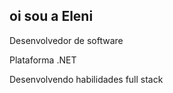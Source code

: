 ## oi sou a Eleni 
Desenvolvedor de software

Plataforma .NET

Desenvolvendo habilidades full stack


<!--
**elenibortoletto/elenibortoletto** is a ✨ _special_ ✨ repository because its `README.md` (this file) appears on your GitHub profile.

Here are some ideas to get you started:

- 🔭 Trabalhando ...![image](https://github.com/user-attachments/assets/99a73f91-764a-4213-b182-f35db6bad19c)

- 🌱 I’m currently learning ...
- 👯 I’m looking to collaborate on ...
- 🤔 I’m looking for help with ...
- 💬 Ask me about ...
- 📫 How to reach me: ...
- 😄 Pronouns: ...
- ⚡ Fun fact: ...
-->
